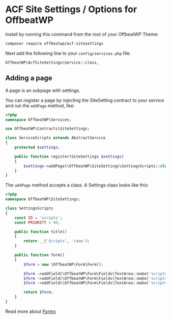 # ACF Site Settings / Options for OffbeatWP

Install by running this command from the root of your OffbeatWP Theme:

```bash
composer require offbeatwp/acf-sitesettings
```

Next add the following line to your `config/services.php` file:

```
OffbeatWP\AcfSiteSettings\Service::class,
```

## Adding a page

A page is an subpage with settings.

You can register a page by injecting the SiteSetting contract to your service and run the `addPage` method, like:

```php
<?php
namespace OffbeatWP\Services;

use OffbeatWP\Contracts\SiteSettings;

class ServiceScripts extends AbstractService
{
    protected $settings;

    public function register(SiteSettings $settings)
    {
        $settings->addPage(\OffbeatWP\SiteSettings\SettingsScripts::class);
    }
}
```

The `addPage` method accepts a class. A Settings class looks like this:

```php
<?php
namespace OffbeatWP\SiteSettings;

class SettingsScripts
{
    const ID = 'scripts';
    const PRIORITY = 90;

    public function title()
    {
        return __('Scripts', 'raow');
    }

    public function form()
    {
        $form = new \OffbeatWP\Form\Form();

        $form ->addField(\OffbeatWP\Form\Fields\TextArea::make('scripts_head', 'Head'));
        $form ->addField(\OffbeatWP\Form\Fields\TextArea::make('scripts_open_body', 'Body open'));
        $form ->addField(\OffbeatWP\Form\Fields\TextArea::make('scripts_footer', 'Footer'));

        return $form;
    }
}
```

Read more about [Forms](basics__forms.md)